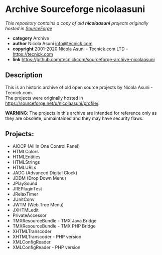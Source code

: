 # Archive Sourceforge nicolaasuni

*This repository contains a copy of old **nicolaasuni** projects originally hosted in [SourceForge](https://sourceforge.net/u/nicolaasuni/profile/)*

* **category**    Archive
* **author**      Nicola Asuni <info@tecnick.com>
* **copyright**   2001-2020 Nicola Asuni - Tecnick.com LTD - https://tecnick.com
* **link**        https://github.com/tecnickcom/sourceforge-archive-nicolaasuni


## Description

This is an historic archive of old open source projects by Nicola Asuni - Tecnick.com. \
The projects were originally hosted in https://sourceforge.net/u/nicolaasuni/profile/.

**WARNING**: The projects in this archive are intended for reference only as they are obsolete, unmaintained and they may have security flaws.


## Projects:

* AIOCP (All In One Control Panel)  
* HTMLColors  
* HTMLEntities  
* HTMLStrings  
* HTMLURLs  
* JADC (Advanced Digital Clock)  
* JDDM (Drop Down Menu)  
* JPlaySound  
* JREPluginTest  
* JRelaxTimer  
* JUnitConv  
* JWTM (Web Tree Menu)  
* JXHTMLedit  
* PrivateAccessor  
* TMXResourceBundle - TMX Java Bridge  
* TMXResourceBundle - TMX PHP Bridge  
* XHTMLTranscoder  
* XHTMLTranscoder - PHP version  
* XMLConfigReader  
* XMLConfigReader - PHP version   
